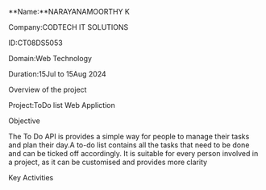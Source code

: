 
**Name:**NARAYANAMOORTHY K

Company:CODTECH IT SOLUTIONS

ID:CT08DS5053

Domain:Web Technology

Duration:15Jul to 15Aug 2024

Overview of the project

Project:ToDo list Web Appliction

Objective

The To Do API is provides a simple way for people to manage 
their tasks and plan their day.A to-do list contains all the 
tasks that need to be done and can be ticked off accordingly.
It is suitable for every person involved in a project, as 
it can be customised and provides more clarity

Key Activities

 
